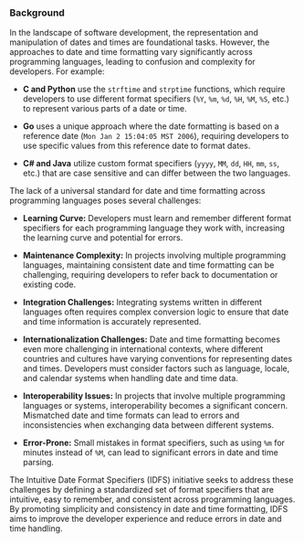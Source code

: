 ### Background

In the landscape of software development, the representation and manipulation of dates and times are foundational tasks. However, the approaches to date and time formatting vary significantly across programming languages, leading to confusion and complexity for developers. For example:

- **C and Python** use the `strftime` and `strptime` functions, which require developers to use different format specifiers (`%Y`, `%m`, `%d`, `%H`, `%M`, `%S`, etc.) to represent various parts of a date or time.

- **Go** uses a unique approach where the date formatting is based on a reference date (`Mon Jan 2 15:04:05 MST 2006`), requiring developers to use specific values from this reference date to format dates.

- **C# and Java** utilize custom format specifiers (`yyyy`, `MM`, `dd`, `HH`, `mm`, `ss`, etc.) that are case sensitive and can differ between the two languages.

The lack of a universal standard for date and time formatting across programming languages poses several challenges:

- **Learning Curve:** Developers must learn and remember different format specifiers for each programming language they work with, increasing the learning curve and potential for errors.

- **Maintenance Complexity:** In projects involving multiple programming languages, maintaining consistent date and time formatting can be challenging, requiring developers to refer back to documentation or existing code.

- **Integration Challenges:** Integrating systems written in different languages often requires complex conversion logic to ensure that date and time information is accurately represented.

- **Internationalization Challenges:** Date and time formatting becomes even more challenging in international contexts, where different countries and cultures have varying conventions for representing dates and times. Developers must consider factors such as language, locale, and calendar systems when handling date and time data.

- **Interoperability Issues:** In projects that involve multiple programming languages or systems, interoperability becomes a significant concern. Mismatched date and time formats can lead to errors and inconsistencies when exchanging data between different systems.

- **Error-Prone:** Small mistakes in format specifiers, such as using `%m` for minutes instead of `%M`, can lead to significant errors in date and time parsing.

The Intuitive Date Format Specifiers (IDFS) initiative seeks to address these challenges by defining a standardized set of format specifiers that are intuitive, easy to remember, and consistent across programming languages. By promoting simplicity and consistency in date and time formatting, IDFS aims to improve the developer experience and reduce errors in date and time handling.
